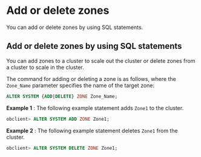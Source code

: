 Add or delete zones 
========================================

You can add or delete zones by using SQL statements. 

Add or delete zones by using SQL statements 
----------------------------------------------------------------

You can add zones to a cluster to scale out the cluster or delete zones from a cluster to scale in the cluster. 

The command for adding or deleting a zone is as follows, where the `Zone_Name` parameter specifies the name of the target zone: 

```sql
ALTER SYSTEM {ADD|DELETE} ZONE Zone_Name;
```



**Example 1** : The following example statement adds `Zone1` to the cluster. 

```sql
obclient> ALTER SYSTEM ADD ZONE Zone1;
```

 **Example 2** : The following example statement deletes `Zone1` from the cluster.



```sql
obclient> ALTER SYSTEM DELETE ZONE Zone1;
```



